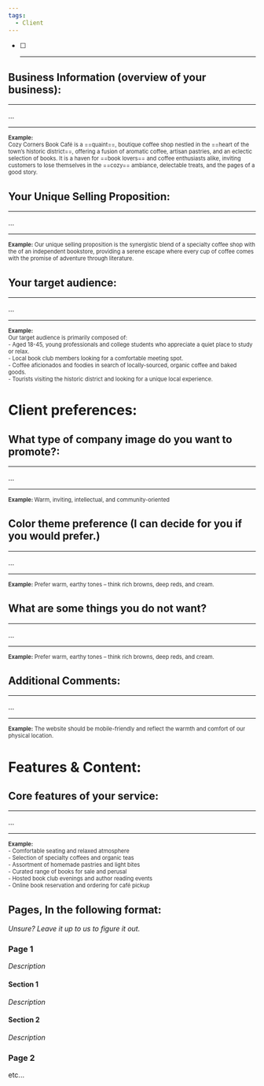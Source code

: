 ```yaml
---
tags:
  - Client
---
```

- [ ] ___
## Business Information (overview of your business):
___

...

___
<div style="font-size: 0.7rem; opacity: 0.9;"><b>Example:</b><br>
Cozy Corners Book Café is a ==quaint==, boutique coffee shop nestled in the ==heart of the town’s historic district==, offering a fusion of aromatic coffee, artisan pastries, and an eclectic selection of books. It is a haven for ==book lovers== and coffee enthusiasts alike, inviting customers to lose themselves in the ==cozy== ambiance, delectable treats, and the pages of a good story.
</div>



## Your Unique Selling Proposition:
___

...

___
<div style="font-size: 0.7rem; opacity: 0.9;"><b>Example:</b> Our unique selling proposition is the synergistic blend of a specialty coffee shop with the of an independent bookstore, providing a serene escape where every cup of coffee comes with the promise of adventure through literature.</div>




## Your target audience:
___

...

___
<div style="font-size: 0.7rem; opacity: 0.9;"><b>Example:</b><br>
Our target audience is primarily composed of:<br>
- Aged 18-45, young professionals and college students who appreciate a quiet place to study or relax.<br>
- Local book club members looking for a comfortable meeting spot.<br>
- Coffee aficionados and foodies in search of locally-sourced, organic coffee and baked goods.<br>
- Tourists visiting the historic district and looking for a unique local experience.<br>
</div>



# Client preferences:
## What type of company image do you want to promote?:
___

...

___
<div style="font-size: 0.7rem; opacity: 0.9;"><b>Example: </b>Warm, inviting, intellectual, and community-oriented</div>



## Color theme preference (I can decide for you if you would prefer.)
___

...

___
<div style="font-size: 0.7rem; opacity: 0.9;"><b>Example:</b> Prefer warm, earthy tones – think rich browns, deep reds, and cream.</div>

## What are some things you do not want?
___

...

___
<div style="font-size: 0.7rem; opacity: 0.9;"><b>Example:</b> Prefer warm, earthy tones – think rich browns, deep reds, and cream.</div>


## Additional Comments:
___

...

___
<div style="font-size: 0.7rem; opacity: 0.9;"><b>Example:</b> The website should be mobile-friendly and reflect the warmth and comfort of our physical location.</div>




# Features & Content:
## Core features of your service:
___

...

___
<div style="font-size: 0.7rem; opacity: 0.9;"><b>Example:</b><br>
- Comfortable seating and relaxed atmosphere<br>
- Selection of specialty coffees and organic teas<br>
- Assortment of homemade pastries and light bites<br>
- Curated range of books for sale and perusal<br>
- Hosted book club evenings and author reading events<br>
- Online book reservation and ordering for café pickup<br>
</div>




## Pages, In the following format:
*Unsure? Leave it up to us to figure it out.*

### Page 1
*Description*
#### Section 1
*Description*
#### Section 2
*Description*

### Page 2
etc... 